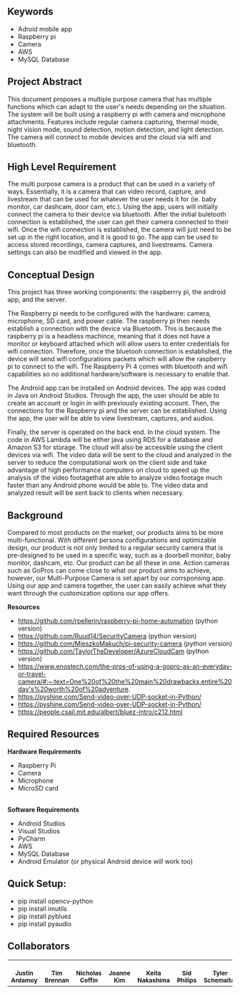 <!--[![Open in Codespaces](https://classroom.github.com/assets/launch-codespace-f4981d0f882b2a3f0472912d15f9806d57e124e0fc890972558857b51b24a6f9.svg)](https://classroom.github.com/open-in-codespaces?assignment_repo_id=10120387)
<div align="center">

# Multi-Purpose Camera
[![Report Issue on Jira](https://img.shields.io/badge/Report%20Issues-Jira-0052CC?style=flat&logo=jira-software)](https://temple-cis-projects-in-cs.atlassian.net/jira/software/c/projects/DT/issues)
[![Deploy Docs](https://github.com/ApplebaumIan/tu-cis-4398-docs-template/actions/workflows/deploy.yml/badge.svg)](https://github.com/ApplebaumIan/tu-cis-4398-docs-template/actions/workflows/deploy.yml)
[![Documentation Website Link](https://img.shields.io/badge/-Documentation%20Website-brightgreen)](https://applebaumian.github.io/tu-cis-4398-docs-template/)

</div>-->


## Keywords

- Adroid mobile app
- Raspberry pi
- Camera
- AWS
- MySQL Database

<!--Section #, as well as any words that quickly give your peers insights into the application like programming language, development platform, type of application, etc.-->

## Project Abstract

This document proposes a multiple purpose camera that has multiple functions which can adapt to the user's needs depending on the situation. The system will be built using a raspberry pi with camera and microphone attachments. Features include regular camera capturing, thermal mode, night vision mode, sound detection, motion detection, and light detection. The camera will connect to mobile devices and the cloud via wifi and bluetooth. 

## High Level Requirement

<!--Describe the requirements – i.e., what the product does and how it does it from a user point of view – at a high level.-->
The multi purpose camera is a product that can be used in a variety of ways. Essentially, it is a camera that can video record, capture, and livestream that can be used for whatever the user needs it for (ie. baby monitor, car dashcam, door cam, etc.). Using the app, users will initially connect the camera to their device via bluetooth. After the initial buletooth connection is established, the user can get their camera connected to their wifi. Once the wifi connection is established, the camera will just need to be set up in the right location, and it is good to go. The app can be used to access stored recordings, camera captures, and livestreams. Camera settings can also be modified and viewed in the app. 



## Conceptual Design

<!--Describe the initial design concept: Hardware/software architecture, programming language, operating system, etc.-->
This project has three working components: the raspberrry pi, the android app, and the server. 

The Raspberry pi needs to be configured with the hardware: camera, microphone, SD card, and power cable. The raspberry pi then needs establish a connection with the device via Bluetooth. This is because the raspberry pi is a headless machince, meaning that it does not have a monitor or keyboard attached which will allow users to enter credentials for wifi connection. Therefore, once the bluetooh connection is established, the device will send wifi configurations packets which will allow the raspberry pi to connect to the wifi. The Raspberry Pi 4 comes with bluetooth and wifi capabliities so no additional hardware/software is necessary to enable that. 

The Android app can be installed on Android devices. The app was coded in Java on Android Studios. Through the app, the user should be able to create an account or login in with previously existing account. Then, the connections for the Raspberry pi and the server can be established. Using the app, the user will be able to view livestream, captures, and audios.

Finally, the server is operated on the back end. In the cloud system. The code in AWS Lambda will be either java using RDS for a database and Amazon S3 for storage. The cloud will also be accessible using the client devices via wifi. The video data will be sent to the cloud and analyzed in the server to reduce the computational work on the client side and take advantage of high performance computers on cloud to speed up the analysis of the video footagethat are able to analyze video footage much faster than any Android phone would be able to. The video data and analyzed result will be sent back to clients when necessary.


## Background

<!--The background will contain a more detailed description of the product and a comparison to existing similar projects/products. A literature search should be conducted and the results listed. Proper citation of sources is required. If there are similar open-source products, you should state whether existing source will be used and to what extent. If there are similar closed-source/proprietary products, you should state how the proposed product will be similar and different.-->

Compared to most products on the market, our products aims to be more multi-functional. With different persona configurations and optimizable design, our product is not only limited to a regular security camera that is pre-designed to be used in a specific way, such as a doorbell monitor, baby monitor, dashcam, etc. Our product can be all these in one. Action cameras such as GoPros can come close to what our product aims to achieve, however, our Multi-Purpose Camera is set apart by our corrsponsing app. Using our app and camera together, the user can easily achieve what they want through the customization options our app offers. 


<b>Resources</b>

- https://github.com/rpellerin/raspberry-pi-home-automation (python version) 
- https://github.com/Ruud14/SecurityCamera (python version) 
- https://github.com/MieszkoMakuch/pi-security-camera (python version) 
- https://github.com/TaylorTheDeveloper/AzureCloudCam (python version) 
- https://www.enostech.com/the-pros-of-using-a-gopro-as-an-everyday-or-travel-camera/#:~:text=One%20of%20the%20main%20drawbacks,entire%20day's%20worth%20of%20adventure.
- https://pyshine.com/Send-video-over-UDP-socket-in-Python/
- https://pyshine.com/Send-video-over-UDP-socket-in-Python/
- https://people.csail.mit.edu/albert/bluez-intro/c212.html

## Required Resources

<!--Discuss what you need to develop this project. This includes background information you will need to acquire, hardware resources, and software resources. If these are not part of the standard Computer Science Department lab resources, these must be identified early and discussed with the instructor.-->
<b>Hardware Requirements</b>

- Raspberry Pi
- Camera
- Microphone
- MicroSD card

<br />
<b>Software Requirements</b>

- Android Studios
- Visual Studios
- PyCharm
- AWS
- MySQL Database
- Android Emulator (or physical Android device will work too)


## Quick Setup:
- pip install opencv-python
- pip install imutils
- pip install pybluez
- pip install pyaudio


## Collaborators

[//]: # ( readme: collaborators -start )

<table>
<tr>
    <td align="center">
        <a href="https://github.com/JustinArd">
            <br />
            <sub><b>Justin Ardamoy</b></sub>
        </a>
    </td>
    <td align="center">
        <a href="https://github.com/tuk12915">
            <br />
            <sub><b>Tim Brennan</b></sub>
        </a>
    </td>
    <td align="center">
        <a href="https://github.com/NickCoffin">
            <br />
            <sub><b>Nicholas Coffin</b></sub>
        </a>
    </td>
    <td align="center">
        <a href="https://github.com/jo-k0806">
            <br />
            <sub><b>Joanne Kim</b></sub>
        </a>
    </td>
    <td align="center">
        <a href="https://github.com/fes7713">
            <br />
            <sub><b>Keita Nakashima</b></sub>
        </a>
    </td>
    <td align="center">
        <a href="https://github.com/tuj02630">
            <br />
            <sub><b>Sid Philips</b></sub>
        </a>
    </td>
    <td align="center">
        <a href="https://github.com/TylerSchemaitat">
            <br />
            <sub><b>Tyler Schemaitat</b></sub>
        </a>
    </td>
    </tr>
</table>

[//]: # ( readme: collaborators -end )
